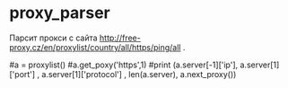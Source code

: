 # proxy_parser
Парсит прокси с сайта http://free-proxy.cz/en/proxylist/country/all/https/ping/all . 

#a = proxylist() 
#a.get_poxy('https',1)
#print (a.server[-1]['ip'], a.server[1]['port'] ,  a.server[1]['protocol'] , len(a.server), a.next_proxy())
